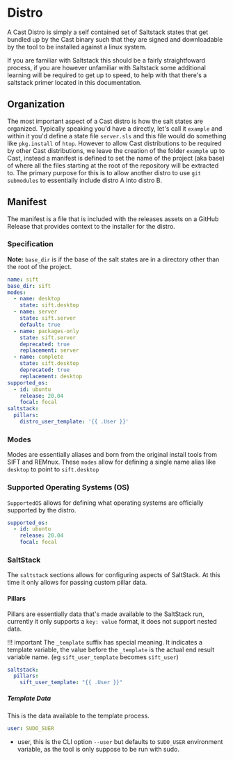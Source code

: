 # Distro

A Cast Distro is simply a self contained set of Saltstack states that get bundled up by the Cast binary such that they are signed and downloadable by the tool to be installed against a linux system.

If you are familiar with Saltstack this should be a fairly straightfoward process, if you are however unfamiliar with Saltstack some additional learning will be required to get up to speed, to help with that there's a saltstack primer located in this documentation.

## Organization

The most important aspect of a Cast distro is how the salt states are organized. Typically speaking you'd have a directly, let's call it `example` and within it you'd define a state file `server.sls` and this file would do something like `pkg.install` of `htop`. However to allow Cast distributions to be required by other Cast distributions, we leave the creation of the folder `example` up to Cast, instead a manifest is defined to set the name of the project (aka base) of where all the files starting at the root of the repository will be extracted to. The primary purpose for this is to allow another distro to use `git submodules` to essentially include distro A into distro B.

## Manifest

The manifest is a file that is included with the releases assets on a GitHub Release that provides context to the installer for the distro.

### Specification

**Note:** `base_dir` is if the base of the salt states are in a directory other than the root of the project.

```yaml
name: sift
base_dir: sift
modes:
  - name: desktop
    state: sift.desktop
  - name: server
    state: sift.server
    default: true
  - name: packages-only
    state: sift.server
    deprecated: true
    replacement: server
  - name: complete
    state: sift.desktop
    deprecated: true
    replacement: desktop
supported_os:
  - id: ubuntu
    release: 20.04
    focal: focal
saltstack:
  pillars:
    distro_user_template: '{{ .User }}'
```

### Modes

Modes are essentially aliases and born from the original install tools from SIFT and REMnux. These `modes` allow for defining a single name alias like `desktop` to point to `sift.desktop`

### Supported Operating Systems (OS)

`SupportedOS` allows for defining what operating systems are officially supported by the distro.

```yaml
supported_os:
  - id: ubuntu
    release: 20.04
    focal: focal
```

### SaltStack

The `saltstack` sections allows for configuring aspects of SaltStack. At this time it only allows for passing custom pillar data.

#### Pillars

Pillars are essentially data that's made available to the SaltStack run, currently it only supports a `key: value` format, it does not support nested data.

!!! important
    The `_template` suffix has special meaning. It indicates a template variable, the value before the `_template` is the actual end result variable name. (eg `sift_user_template` becomes `sift_user`)

```yaml
saltstack:
  pillars:
    sift_user_template: "{{ .User }}"
```

##### Template Data

This is the data available to the template process.

```yaml
user: SUDO_SUER
```

- user, this is the CLI option `--user` but defaults to `SUDO_USER` environment variable, as the tool is only suppose to be run with sudo.
